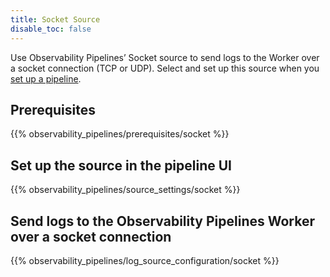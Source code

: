 ```yaml
---
title: Socket Source
disable_toc: false
---
```


Use Observability Pipelines’ Socket source to send logs to the Worker over a socket connection (TCP or UDP). Select and set up this source when you [set up a pipeline][1].

## Prerequisites

{{% observability_pipelines/prerequisites/socket %}}

## Set up the source in the pipeline UI

{{% observability_pipelines/source_settings/socket %}}

##  Send logs to the Observability Pipelines Worker over a socket connection

{{% observability_pipelines/log_source_configuration/socket %}}

[1]: /observability_pipelines/set_up_pipelines/